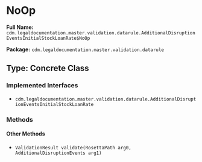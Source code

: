 # NoOp

**Full Name:** `cdm.legaldocumentation.master.validation.datarule.AdditionalDisruptionEventsInitialStockLoanRate$NoOp`

**Package:** `cdm.legaldocumentation.master.validation.datarule`

## Type: Concrete Class

### Implemented Interfaces

- `cdm.legaldocumentation.master.validation.datarule.AdditionalDisruptionEventsInitialStockLoanRate`

### Methods

#### Other Methods

- `ValidationResult validate(RosettaPath arg0, AdditionalDisruptionEvents arg1)`

